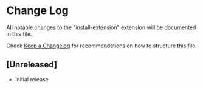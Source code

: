 # Change Log

All notable changes to the "install-extension" extension will be documented in this file.

Check [Keep a Changelog](http://keepachangelog.com/) for recommendations on how to structure this file.

## [Unreleased]

- Initial release